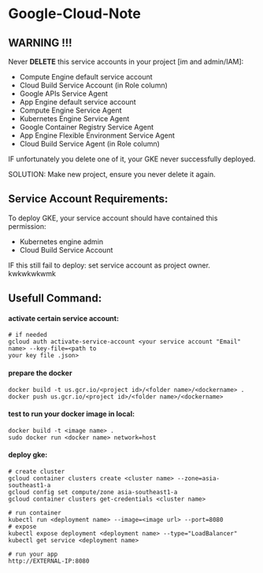 # Google-Cloud-Note

## WARNING !!!
Never **DELETE** this service accounts in your project [im and admin/IAM]:
- Compute Engine default service account
- Cloud Build Service Account (in Role column)
- Google APIs Service Agent
- App Engine default service account
- Compute Engine Service Agent 
- Kubernetes Engine Service Agent
- Google Container Registry Service Agent 
- App Engine Flexible Environment Service Agent 
- Cloud Build Service Agent (in Role column)

IF unfortunately you delete one of it, your GKE never successfully deployed.

SOLUTION: Make new project, ensure you never delete it again.

## Service Account Requirements:
To deploy GKE, your service account should have contained this permission:
- Kubernetes engine admin
- Cloud Build Service Account

IF this still fail to deploy: set service account as project owner. kwkwkwkwmk

## Usefull Command:
#### activate certain service account:
```
# if needed
gcloud auth activate-service-account <your service account "Email" name> --key-file=<path to 
your key file .json>
```
#### prepare the docker
```
docker build -t us.gcr.io/<project id>/<folder name>/<dockername> .
docker push us.gcr.io/<project id>/<folder name>/<dockername>
```
#### test to run your docker image in local:
```
docker build -t <image name> .
sudo docker run <docker name> network=host
```
#### deploy gke:
```
# create cluster
gcloud container clusters create <cluster name> --zone=asia-southeast1-a
gcloud config set compute/zone asia-southeast1-a
gcloud container clusters get-credentials <cluster name> 

# run container
kubectl run <deployment name> --image=<image url> --port=8080
# expose
kubectl expose deployment <deployment name> --type="LoadBalancer"
kubectl get service <deployment name>

# run your app
http://EXTERNAL-IP:8080
```






